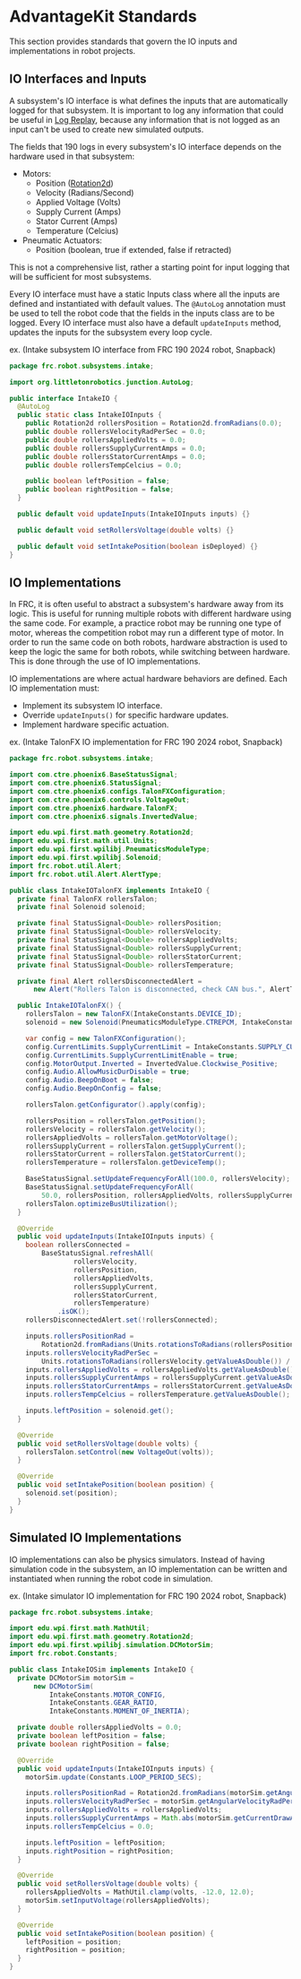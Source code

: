 # AdvantageKit Standards
This section provides standards that govern the IO inputs and implementations in robot projects.

## IO Interfaces and Inputs
A subsystem's IO interface is what defines the inputs that are automatically logged for that subsystem. It is important to log any information that could be useful in [Log Replay](https://docs.advantagekit.org/getting-started/what-is-advantagekit/), because any information that is not logged as an input can't be used to create new simulated outputs.

The fields that 190 logs in every subsystem's IO interface depends on the hardware used in that subsystem:
* Motors:
    * Position ([Rotation2d](https://docs.wpilib.org/en/stable/docs/software/advanced-controls/geometry/transformations.html#rotation2d))
    * Velocity (Radians/Second)
    * Applied Voltage (Volts)
    * Supply Current (Amps)
    * Stator Current (Amps)
    * Temperature (Celcius)
* Pneumatic Actuators:
    * Position (boolean, true if extended, false if retracted)


This is not a comprehensive list, rather a starting point for input logging that will be sufficient for most subsystems.

Every IO interface must have a static Inputs class where all the inputs are defined and instantiated with default values. The ```@AutoLog``` annotation must be used to tell the robot code that the fields in the inputs class are to be logged. Every IO interface must also have a default ```updateInputs``` method, updates the inputs for the subsystem every loop cycle.

ex. (Intake subsystem IO interface from FRC 190 2024 robot, Snapback)

```java
package frc.robot.subsystems.intake;

import org.littletonrobotics.junction.AutoLog;

public interface IntakeIO {
  @AutoLog
  public static class IntakeIOInputs {
    public Rotation2d rollersPosition = Rotation2d.fromRadians(0.0);
    public double rollersVelocityRadPerSec = 0.0;
    public double rollersAppliedVolts = 0.0;
    public double rollersSupplyCurrentAmps = 0.0;
    public double rollersStatorCurrentAmps = 0.0;
    public double rollersTempCelcius = 0.0;

    public boolean leftPosition = false;
    public boolean rightPosition = false;
  }

  public default void updateInputs(IntakeIOInputs inputs) {}

  public default void setRollersVoltage(double volts) {}

  public default void setIntakePosition(boolean isDeployed) {}
}

```
## IO Implementations
In FRC, it is often useful to abstract a subsystem's hardware away from its logic. This is useful for running multiple robots with different hardware using the same code. For example, a practice robot may be running one type of motor, whereas the competition robot may run a different type of motor. In order to run the same code on both robots, hardware abstraction is used to keep the logic the same for both robots, while switching between hardware. This is done through the use of IO implementations.


IO implementations are where actual hardware behaviors are defined. Each IO implementation must:
* Implement its subsystem IO interface.
* Override ```updateInputs()``` for specific hardware updates.
* Implement hardware specific actuation.

ex. (Intake TalonFX IO implementation for FRC 190 2024 robot, Snapback)
```java
package frc.robot.subsystems.intake;

import com.ctre.phoenix6.BaseStatusSignal;
import com.ctre.phoenix6.StatusSignal;
import com.ctre.phoenix6.configs.TalonFXConfiguration;
import com.ctre.phoenix6.controls.VoltageOut;
import com.ctre.phoenix6.hardware.TalonFX;
import com.ctre.phoenix6.signals.InvertedValue;

import edu.wpi.first.math.geometry.Rotation2d;
import edu.wpi.first.math.util.Units;
import edu.wpi.first.wpilibj.PneumaticsModuleType;
import edu.wpi.first.wpilibj.Solenoid;
import frc.robot.util.Alert;
import frc.robot.util.Alert.AlertType;

public class IntakeIOTalonFX implements IntakeIO {
  private final TalonFX rollersTalon;
  private final Solenoid solenoid;

  private final StatusSignal<Double> rollersPosition;
  private final StatusSignal<Double> rollersVelocity;
  private final StatusSignal<Double> rollersAppliedVolts;
  private final StatusSignal<Double> rollersSupplyCurrent;
  private final StatusSignal<Double> rollersStatorCurrent;
  private final StatusSignal<Double> rollersTemperature;

  private final Alert rollersDisconnectedAlert =
      new Alert("Rollers Talon is disconnected, check CAN bus.", AlertType.ERROR);

  public IntakeIOTalonFX() {
    rollersTalon = new TalonFX(IntakeConstants.DEVICE_ID);
    solenoid = new Solenoid(PneumaticsModuleType.CTREPCM, IntakeConstants.SOLENOID_CHANNEL);

    var config = new TalonFXConfiguration();
    config.CurrentLimits.SupplyCurrentLimit = IntakeConstants.SUPPLY_CURRENT_LIMIT;
    config.CurrentLimits.SupplyCurrentLimitEnable = true;
    config.MotorOutput.Inverted = InvertedValue.Clockwise_Positive;
    config.Audio.AllowMusicDurDisable = true;
    config.Audio.BeepOnBoot = false;
    config.Audio.BeepOnConfig = false;

    rollersTalon.getConfigurator().apply(config);

    rollersPosition = rollersTalon.getPosition();
    rollersVelocity = rollersTalon.getVelocity();
    rollersAppliedVolts = rollersTalon.getMotorVoltage();
    rollersSupplyCurrent = rollersTalon.getSupplyCurrent();
    rollersStatorCurrent = rollersTalon.getStatorCurrent();
    rollersTemperature = rollersTalon.getDeviceTemp();

    BaseStatusSignal.setUpdateFrequencyForAll(100.0, rollersVelocity);
    BaseStatusSignal.setUpdateFrequencyForAll(
        50.0, rollersPosition, rollersAppliedVolts, rollersSupplyCurrent, rollersStatorCurrent, rollersTemperature);
    rollersTalon.optimizeBusUtilization();
  }

  @Override
  public void updateInputs(IntakeIOInputs inputs) {
    boolean rollersConnected =
        BaseStatusSignal.refreshAll(
                rollersVelocity,
                rollersPosition,
                rollersAppliedVolts,
                rollersSupplyCurrent,
                rollersStatorCurrent,
                rollersTemperature)
            .isOK();
    rollersDisconnectedAlert.set(!rollersConnected);

    inputs.rollersPositionRad =
        Rotation2d.fromRadians(Units.rotationsToRadians(rollersPosition.getValueAsDouble()) / IntakeConstants.GEAR_RATIO);
    inputs.rollersVelocityRadPerSec =
        Units.rotationsToRadians(rollersVelocity.getValueAsDouble()) / IntakeConstants.GEAR_RATIO;
    inputs.rollersAppliedVolts = rollersAppliedVolts.getValueAsDouble();
    inputs.rollersSupplyCurrentAmps = rollersSupplyCurrent.getValueAsDouble();
    inputs.rollersStatorCurrentAmps = rollersStatorCurrent.getValueAsDouble();
    inputs.rollersTempCelcius = rollersTemperature.getValueAsDouble();

    inputs.leftPosition = solenoid.get();
  }

  @Override
  public void setRollersVoltage(double volts) {
    rollersTalon.setControl(new VoltageOut(volts));
  }

  @Override
  public void setIntakePosition(boolean position) {
    solenoid.set(position);
  }
}

```

## Simulated IO Implementations
IO implementations can also be physics simulators. Instead of having simulation code in the subsystem, an IO implementation can be written and instantiated when running the robot code in simulation.

ex. (Intake simulator IO implementation for FRC 190 2024 robot, Snapback)

```java
package frc.robot.subsystems.intake;

import edu.wpi.first.math.MathUtil;
import edu.wpi.first.math.geometry.Rotation2d;
import edu.wpi.first.wpilibj.simulation.DCMotorSim;
import frc.robot.Constants;

public class IntakeIOSim implements IntakeIO {
  private DCMotorSim motorSim =
      new DCMotorSim(
          IntakeConstants.MOTOR_CONFIG,
          IntakeConstants.GEAR_RATIO,
          IntakeConstants.MOMENT_OF_INERTIA);

  private double rollersAppliedVolts = 0.0;
  private boolean leftPosition = false;
  private boolean rightPosition = false;

  @Override
  public void updateInputs(IntakeIOInputs inputs) {
    motorSim.update(Constants.LOOP_PERIOD_SECS);

    inputs.rollersPositionRad = Rotation2d.fromRadians(motorSim.getAngularPositionRad());
    inputs.rollersVelocityRadPerSec = motorSim.getAngularVelocityRadPerSec();
    inputs.rollersAppliedVolts = rollersAppliedVolts;
    inputs.rollersSupplyCurrentAmps = Math.abs(motorSim.getCurrentDrawAmps());
    inputs.rollersTempCelcius = 0.0;

    inputs.leftPosition = leftPosition;
    inputs.rightPosition = rightPosition;
  }

  @Override
  public void setRollersVoltage(double volts) {
    rollersAppliedVolts = MathUtil.clamp(volts, -12.0, 12.0);
    motorSim.setInputVoltage(rollersAppliedVolts);
  }

  @Override
  public void setIntakePosition(boolean position) {
    leftPosition = position;
    rightPosition = position;
  }
}

```